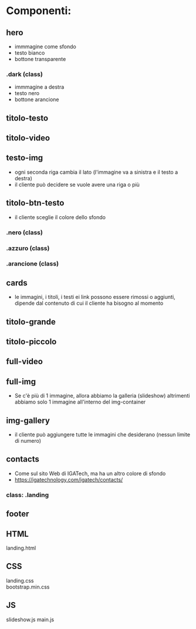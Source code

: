 # Componenti:

## hero
- immmagine come sfondo
- testo bianco
- bottone transparente

### .dark (class)
- immmagine a destra
- testo nero
- bottone arancione

## titolo-testo

## titolo-video

## testo-img
- ogni seconda riga cambia il lato (l'immagine va a sinistra e il testo a destra)
- il cliente può decidere se vuole avere una riga o più

## titolo-btn-testo
- il cliente sceglie il colore dello sfondo
### .nero (class)
### .azzuro (class)
### .arancione (class)

## cards
- le immagini, i titoli, i testi ei link possono essere rimossi o aggiunti, dipende dal contenuto di cui il cliente ha bisogno al momento

## titolo-grande

## titolo-piccolo

## full-video

## full-img
- Se c'è più di 1 immagine, allora abbiamo la galleria (slideshow) altrimenti abbiamo solo 1 immagine all'interno del img-container

## img-gallery
- il cliente può aggiungere tutte le immagini che desiderano (nessun limite di numero)

## contacts 
- Come sul sito Web di IGATech, ma ha un altro colore di sfondo
- https://igatechnology.com/igatech/contacts/
### class: .landing

## footer

## HTML
landing.html

## CSS
landing.css  
bootstrap.min.css

## JS
slideshow.js
main.js
